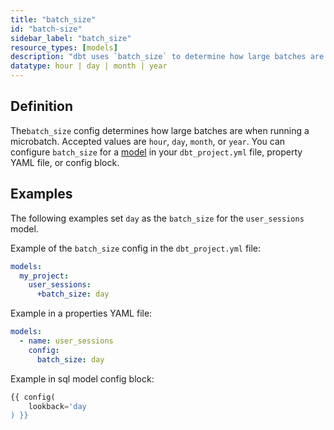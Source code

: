 ```yaml
---
title: "batch_size"
id: "batch-size"
sidebar_label: "batch_size"
resource_types: [models]
description: "dbt uses `batch_size` to determine how large batches are when running a microbatch incremental model."
datatype: hour | day | month | year
---
```


<VersionCallout version="1.9" />

## Definition

The`batch_size` config determines how large batches are when running a microbatch. Accepted values are `hour`, `day`, `month`, or `year`. You can configure `batch_size` for a [model](/docs/build/models) in your `dbt_project.yml` file, property YAML file, or config block.

## Examples

The following examples set `day` as the `batch_size` for the `user_sessions` model.

Example of the `batch_size` config in the `dbt_project.yml` file:

<File name='dbt_project.yml'>

```yml
models:
  my_project:
    user_sessions:
      +batch_size: day
```
</File>

Example in a properties YAML file:

<File name='models/properties.yml'>

```yml
models:
  - name: user_sessions
    config:
      batch_size: day
```

</File>

Example in sql model config block:

<File name="models/user_sessions.sql">

```sql
{{ config(
    lookback='day
) }}
```

</File> 

